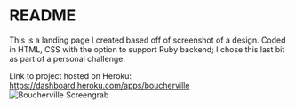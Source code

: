 # README

This is a landing page I created based off of screenshot of a design. Coded in HTML, CSS with the option to support Ruby backend; I chose this last bit as part of a personal challenge. 

Link to project hosted on Heroku: https://dashboard.heroku.com/apps/boucherville
![Boucherville Screengrab](boucherville/Boucherville_Screen.jpg)
